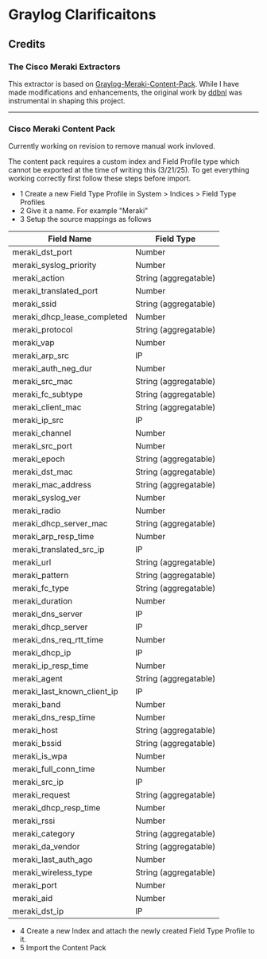 # Graylog Clarificaitons

## Credits

### The Cisco Meraki Extractors 

This extractor is based on [Graylog-Meraki-Content-Pack](https://github.com/ddbnl/Graylog-Meraki-Content-Pack?tab=MIT-1-ov-file). While I have made modifications and enhancements, the original work by [ddbnl](https://github.com/ddbnl) was instrumental in shaping this project.

---

### Cisco Meraki Content Pack

Currently working on revision to remove manual work invloved.

The content pack requires a custom index and Field Profile type which cannot be exported at the time of writing this (3/21/25).
To get everything working correctly first follow these steps before import. 

 - 1 Create a new Field Type Profile in System > Indices > Field Type Profiles
 - 2 Give it a name. For example "Meraki"
 - 3 Setup the source mappings as follows

| Field Name                  | Field Type            |
| --------------------------- | --------------------- |
| meraki_dst_port             | Number                |
| meraki_syslog_priority      | Number                |
| meraki_action               | String (aggregatable) |
| meraki_translated_port      | Number                |
| meraki_ssid                 | String (aggregatable) |
| meraki_dhcp_lease_completed | Number                |
| meraki_protocol             | String (aggregatable) |
| meraki_vap                  | Number                |
| meraki_arp_src              | IP                    |
| meraki_auth_neg_dur         | Number                |
| meraki_src_mac              | String (aggregatable) |
| meraki_fc_subtype           | String (aggregatable) |
| meraki_client_mac           | String (aggregatable) |
| meraki_ip_src               | IP                    |
| meraki_channel              | Number                |
| meraki_src_port             | Number                |
| meraki_epoch                | String (aggregatable) |
| meraki_dst_mac              | String (aggregatable) |
| meraki_mac_address          | String (aggregatable) |
| meraki_syslog_ver           | Number                |
| meraki_radio                | Number                |
| meraki_dhcp_server_mac      | String (aggregatable) |
| meraki_arp_resp_time        | Number                |
| meraki_translated_src_ip    | IP                    |
| meraki_url                  | String (aggregatable) |
| meraki_pattern              | String (aggregatable) |
| meraki_fc_type              | String (aggregatable) |
| meraki_duration             | Number                |
| meraki_dns_server           | IP                    |
| meraki_dhcp_server          | IP                    |
| meraki_dns_req_rtt_time     | Number                |
| meraki_dhcp_ip              | IP                    |
| meraki_ip_resp_time         | Number                |
| meraki_agent                | String (aggregatable) |
| meraki_last_known_client_ip | IP                    |
| meraki_band                 | Number                |
| meraki_dns_resp_time        | Number                |
| meraki_host                 | String (aggregatable) |
| meraki_bssid                | String (aggregatable) |
| meraki_is_wpa               | Number                |
| meraki_full_conn_time       | Number                |
| meraki_src_ip               | IP                    |
| meraki_request              | String (aggregatable) |
| meraki_dhcp_resp_time       | Number                |
| meraki_rssi                 | Number                |
| meraki_category             | String (aggregatable) |
| meraki_da_vendor            | String (aggregatable) |
| meraki_last_auth_ago        | Number                |
| meraki_wireless_type        | String (aggregatable) |
| meraki_port                 | Number                |
| meraki_aid                  | Number                |
| meraki_dst_ip               | IP                    |

 - 4 Create a new Index and attach the newly created Field Type Profile to it.
 - 5 Import the Content Pack
